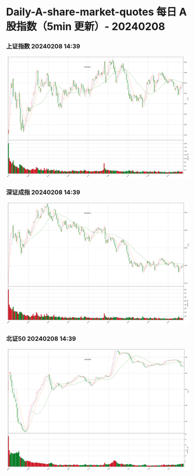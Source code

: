 
# Daily-A-share-market-quotes 每日 A 股指数（5min 更新）- 20240208

### 上证指数 20240208 14:39
![](./fig/2024/2/20240208-sh000001.png)

### 深证成指 20240208 14:39
![](./fig/2024/2/20240208-sz399001.png)

### 北证50 20240208 14:39
![](./fig/2024/2/20240208-bj899050.png)
